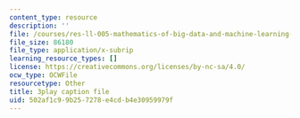 ```yaml
---
content_type: resource
description: ''
file: /courses/res-ll-005-mathematics-of-big-data-and-machine-learning-january-iap-2020/502af1c99b257278e4cdb4e30959979f_mbr667kATEg.srt
file_size: 86180
file_type: application/x-subrip
learning_resource_types: []
license: https://creativecommons.org/licenses/by-nc-sa/4.0/
ocw_type: OCWFile
resourcetype: Other
title: 3play caption file
uid: 502af1c9-9b25-7278-e4cd-b4e30959979f
---
```

